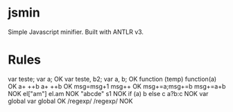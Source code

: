 jsmin
=====

Simple Javascript minifier. Built with ANTLR v3.

Rules
=====

var teste;		var a;		OK
var teste, b2;	var a, b;	OK
function (temp)	function(a)	OK
a+ ++b			a+ ++b		OK
msg=msg+1		msg++		OK
msg+=a;msg+=b	msg+=a+b	NOK
el["am"]		el.am		NOK
"abcde"			s1			NOK
if (a) b else c	a?b:c		NOK
var global		var global	OK
/regexp/		/regexp/	NOK
